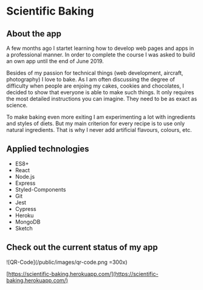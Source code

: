 # Scientific Baking

## About the app
A few months ago I startet learning how to develop web pages and apps in a professional manner. In order to complete the course I was asked to build an own app until the end of June 2019.

Besides of my passion for technical things (web development, aircraft, photography) I love to bake. As I am often discussing the degree of difficulty when people are enjoing my cakes, cookies and chocolates, I decided to show that everyone is able to make such things. It only requires the most detailed instructions you can imagine. They need to be as exact as science.

To make baking even more exiting I am experimenting a lot with ingredients and styles of diets. But my main criterion for every recipe is to use only natural ingredients. That is why I never add artificial flavours, colours, etc.

## Applied technologies
- ES8+
- React
- Node.js
- Express
- Styled-Components
- Git
- Jest
- Cypress
- Heroku
- MongoDB
- Sketch

## Check out the current status of my app

![QR-Code](/public/images/qr-code.png =300x)

[https://scientific-baking.herokuapp.com/](https://scientific-baking.herokuapp.com/)
